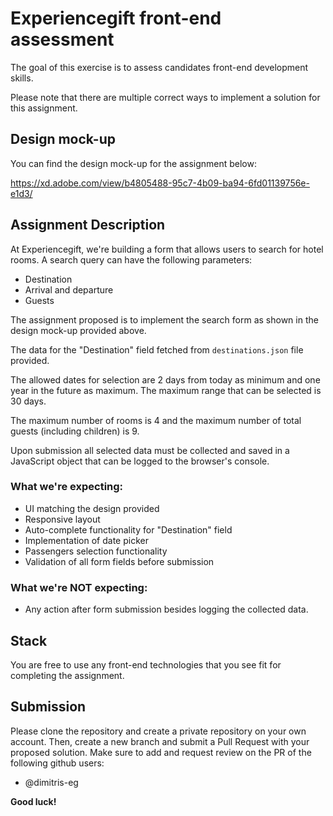 # Experiencegift front-end assessment

The goal of this exercise is to assess candidates front-end development skills.

Please note that there are multiple correct ways to implement a solution for this assignment.

## Design mock-up

You can find the design mock-up for the assignment below:

https://xd.adobe.com/view/b4805488-95c7-4b09-ba94-6fd01139756e-e1d3/

## Assignment Description

At Experiencegift, we're building a form that allows users to search for hotel rooms. A search query can have the following parameters:

- Destination
- Arrival and departure
- Guests

The assignment proposed is to implement the search form as shown in the design mock-up provided above.

The data for the "Destination" field fetched from ```destinations.json``` file provided.

The allowed dates for selection are 2 days from today as minimum and one year in the future as maximum. The maximum range that can be selected is 30 days.

The maximum number of rooms is 4 and the maximum number of total guests (including children) is 9.

Upon submission all selected data must be collected and saved in a JavaScript object that can be logged to the browser's console. 

### What we're expecting:

- UI matching the design provided
- Responsive layout
- Auto-complete functionality for "Destination" field
- Implementation of date picker
- Passengers selection functionality
- Validation of all form fields before submission

### What we're NOT expecting:
- Any action after form submission besides logging the collected data.

## Stack

You are free to use any front-end technologies that you see fit for completing the assignment.


## Submission
Please clone the repository and create a private repository on your own account. Then, create a new branch and submit a Pull Request with your proposed solution. Make sure to add and request review on the PR of the following github users:

- @dimitris-eg


**Good luck!**
